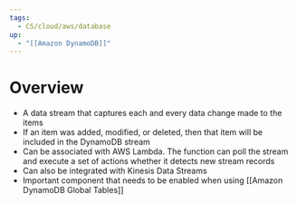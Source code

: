 ```yaml
---
tags:
  - CS/cloud/aws/database
up:
  - "[[Amazon DynamoDB]]"
---
```

# Overview

- A data stream that captures each and every data change made to the items
- If an item was added, modified, or deleted, then that item will be included in the DynamoDB stream
- Can be associated with AWS Lambda. The function can poll the stream and execute a set of actions whether it detects new stream records
- Can also be integrated with Kinesis Data Streams
- Important component that needs to be enabled when using [[Amazon DynamoDB Global Tables]]
